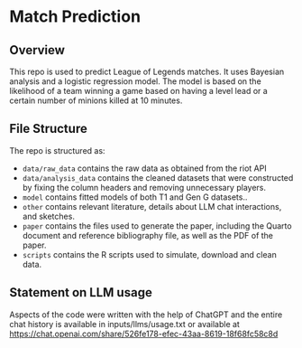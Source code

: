 # Match Prediction

## Overview

This repo is used to predict League of Legends matches. It uses Bayesian analysis and a logistic regression model. The model is based on the likelihood of a team winning a game based on having a level lead or a certain number of minions killed at 10 minutes.

## File Structure

The repo is structured as:

-   `data/raw_data` contains the raw data as obtained from the riot API
-   `data/analysis_data` contains the cleaned datasets that were constructed by fixing the column headers and removing unnecessary players.
-   `model` contains fitted models of both T1 and Gen G datasets.. 
-   `other` contains relevant literature, details about LLM chat interactions, and sketches.
-   `paper` contains the files used to generate the paper, including the Quarto document and reference bibliography file, as well as the PDF of the paper. 
-   `scripts` contains the R scripts used to simulate, download and clean data.


## Statement on LLM usage

Aspects of the code were written with the help of ChatGPT and the entire chat history is available in inputs/llms/usage.txt or available at https://chat.openai.com/share/526fe178-efec-43aa-8619-18f68fc58c8d
